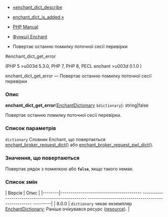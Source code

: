 - [«enchant_dict_describe](function.enchant-dict-describe.md)
- [enchant_dict_is_added »](function.enchant-dict-is-added.md)

- [PHP Manual](index.md)
- [Функції Enchant](ref.enchant.md)
- Повертає останню помилку поточної сесії перевірки

#enchant_dict_get_error

(PHP 5 \>u003d 5.3.0, PHP 7, PHP 8, PECL enchant \>u003d 0.1.0 )

enchant_dict_get_error — Повертає останню помилку поточної сесії
перевірки

### Опис

**enchant_dict_get_error**([EnchantDictionary](class.enchantdictionary.md)
`$dictionary`): string\|false

Повертає останню помилку поточної сесії перевірки.

### Список параметрів

`dictionary`
Словник Enchant, що повертається
[enchant_broker_request_dict()](function.enchant-broker-request-dict.md)
або
[enchant_broker_request_pwl_dict()](function.enchant-broker-request-pwl-dict.md).

### Значення, що повертаються

Повертає рядок з помилкою або **`false`**, якщо такого немає.

### Список змін

| Версія | Опис |
|--------|---------------------------------------- -------------------------------------------------- -------------------------------------------------- ---------|
| 8.0.0 | `dictionary` чекає екземпляр [EnchantDictionary](class.enchantdictionary.md); Раніше очікувався ресурс ([resource](language.types.resource.md)). |
